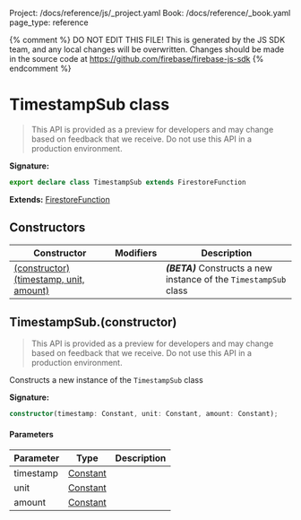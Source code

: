 Project: /docs/reference/js/_project.yaml
Book: /docs/reference/_book.yaml
page_type: reference

{% comment %}
DO NOT EDIT THIS FILE!
This is generated by the JS SDK team, and any local changes will be
overwritten. Changes should be made in the source code at
https://github.com/firebase/firebase-js-sdk
{% endcomment %}

# TimestampSub class
> This API is provided as a preview for developers and may change based on feedback that we receive. Do not use this API in a production environment.
> 


<b>Signature:</b>

```typescript
export declare class TimestampSub extends FirestoreFunction 
```
<b>Extends:</b> [FirestoreFunction](./firestore_.firestorefunction.md#firestorefunction_class)

## Constructors

|  Constructor | Modifiers | Description |
|  --- | --- | --- |
|  [(constructor)(timestamp, unit, amount)](./firestore_.timestampsub.md#timestampsubconstructor) |  | <b><i>(BETA)</i></b> Constructs a new instance of the <code>TimestampSub</code> class |

## TimestampSub.(constructor)

> This API is provided as a preview for developers and may change based on feedback that we receive. Do not use this API in a production environment.
> 

Constructs a new instance of the `TimestampSub` class

<b>Signature:</b>

```typescript
constructor(timestamp: Constant, unit: Constant, amount: Constant);
```

#### Parameters

|  Parameter | Type | Description |
|  --- | --- | --- |
|  timestamp | [Constant](./firestore_.constant.md#constant_class) |  |
|  unit | [Constant](./firestore_.constant.md#constant_class) |  |
|  amount | [Constant](./firestore_.constant.md#constant_class) |  |

